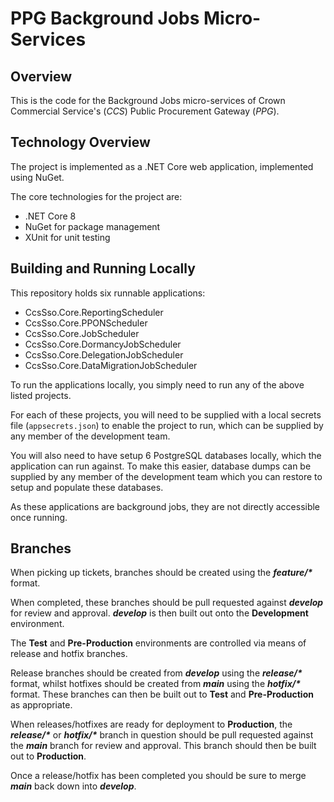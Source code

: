 PPG Background Jobs Micro-Services
===========

Overview
--------
This is the code for the Background Jobs micro-services of Crown Commercial Service's (_CCS_)
Public Procurement Gateway (_PPG_).

Technology Overview
---------
The project is implemented as a .NET Core web application, implemented using NuGet.

The core technologies for the project are:

* .NET Core 8
* NuGet for package management
* XUnit for unit testing

Building and Running Locally
----------------------------
This repository holds six runnable applications:
* CcsSso.Core.ReportingScheduler
* CcsSso.Core.PPONScheduler
* CcsSso.Core.JobScheduler
* CcsSso.Core.DormancyJobScheduler
* CcsSso.Core.DelegationJobScheduler
* CcsSso.Core.DataMigrationJobScheduler

To run the applications locally, you simply need to run any of the above listed projects.

For each of these projects, you will need to be supplied with a local secrets file (`appsecrets.json`) to enable the project to run, which can be supplied by any member of the development team.

You will also need to have setup 6 PostgreSQL databases locally, which the application can run against. To make this easier, database dumps can be supplied by any member of the development team which you can restore to setup and populate these databases.

As these applications are background jobs, they are not directly accessible once running.

Branches
--------
When picking up tickets, branches should be created using the **_feature/*_** format.

When completed, these branches should be pull requested against _**develop**_ for review and approval.  _**develop**_ is then built out onto the **Development** environment.

The **Test** and **Pre-Production** environments are controlled via means of release and hotfix branches.

Release branches should be created from _**develop**_ using the **_release/*_** format, whilst hotfixes should be created from _**main**_ using the **_hotfix/*_** format.  These branches can then be built out to **Test** and **Pre-Production** as appropriate.

When releases/hotfixes are ready for deployment to **Production**, the **_release/*_** or **_hotfix/*_** branch in question should be pull requested against the _**main**_ branch for review and approval.  This branch should then be built out to **Production**.

Once a release/hotfix has been completed you should be sure to merge _**main**_ back down into _**develop**_.

